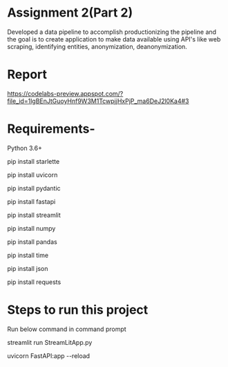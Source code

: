 
# Assignment 2(Part 2)
Developed a data pipeline to accomplish  productionizing the pipeline and the goal is to create application to make data available using API's like web scraping, identifying entities, anonymization, deanonymization.
# Report
https://codelabs-preview.appspot.com/?file_id=1lgBEnJtGuoyHnf9W3M1TcwpjjHxPjP_ma6DeJ2l0Ka4#3

# Requirements-
Python 3.6+

pip install starlette

pip install uvicorn

pip install pydantic

pip install fastapi

pip install streamlit

pip install numpy

pip install pandas

pip install time

pip install json

pip install requests


# Steps to run this project
Run below command in command prompt

streamlit run StreamLitApp.py

uvicorn FastAPI:app --reload
